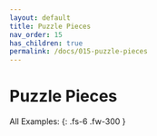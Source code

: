 ```yaml
---
layout: default
title: Puzzle Pieces
nav_order: 15
has_children: true
permalink: /docs/015-puzzle-pieces
---
```


# Puzzle Pieces

All Examples:
{: .fs-6 .fw-300 }